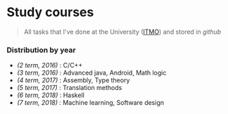 # Study courses
> All tasks that I've done at the University ([ITMO](http://www.ifmo.ru/en/)) and stored in _github_

### Distribution by year

* _(2 term, 2016)_ : C/C++
* _(3 term, 2016)_ : Advanced java, Android, Math logic
* _(4 term, 2017)_ : Assembly, Type theory
* _(5 term, 2017)_ : Translation methods
* _(6 term, 2018)_ : Haskell
* _(7 term, 2018)_ : Machine learning, Software design
